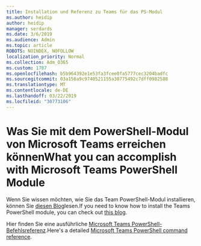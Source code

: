 ```yaml
---
title: Installation und Referenz zu Teams für das PS-Modul
ms.author: heidip
author: heidip
manager: serdards
ms.date: 3/6/2019
ms.audience: Admin
ms.topic: article
ROBOTS: NOINDEX, NOFOLLOW
localization_priority: Normal
ms.collection: Adm_O365
ms.custom: 1787
ms.openlocfilehash: b5b964392e1e53fa3fcee0fa5777cec3204badfc
ms.sourcegitcommit: 03a156a9c9740521155a30775492c7dff0982588
ms.translationtype: MT
ms.contentlocale: de-DE
ms.lasthandoff: 03/22/2019
ms.locfileid: "30773106"
---
```

# <a name="what-you-can-accomplish-with-microsoft-teams-powershell-module"></a><span data-ttu-id="67b22-102">Was Sie mit dem PowerShell-Modul von Microsoft Teams erreichen können</span><span class="sxs-lookup"><span data-stu-id="67b22-102">What you can accomplish with Microsoft Teams PowerShell Module</span></span>

<span data-ttu-id="67b22-103">Wenn Sie wissen möchten, wie Sie das Team PowerShell-Modul installieren, können Sie [diesen Blog](https://blogs.technet.microsoft.com/skypehybridguy/2017/11/07/microsoft-teams-powershell-support/)lesen.</span><span class="sxs-lookup"><span data-stu-id="67b22-103">If you need to know how to install the Teams PowerShell module, you can check out [this blog](https://blogs.technet.microsoft.com/skypehybridguy/2017/11/07/microsoft-teams-powershell-support/).</span></span>

<span data-ttu-id="67b22-104">Hier finden Sie eine ausführliche [Microsoft Teams PowerShell-Befehlsreferenz](https://docs.microsoft.com/en-us/powershell/module/teams/?view=teams-ps).</span><span class="sxs-lookup"><span data-stu-id="67b22-104">Here's a detailed [Microsoft Teams PowerShell command reference](https://docs.microsoft.com/en-us/powershell/module/teams/?view=teams-ps).</span></span>
